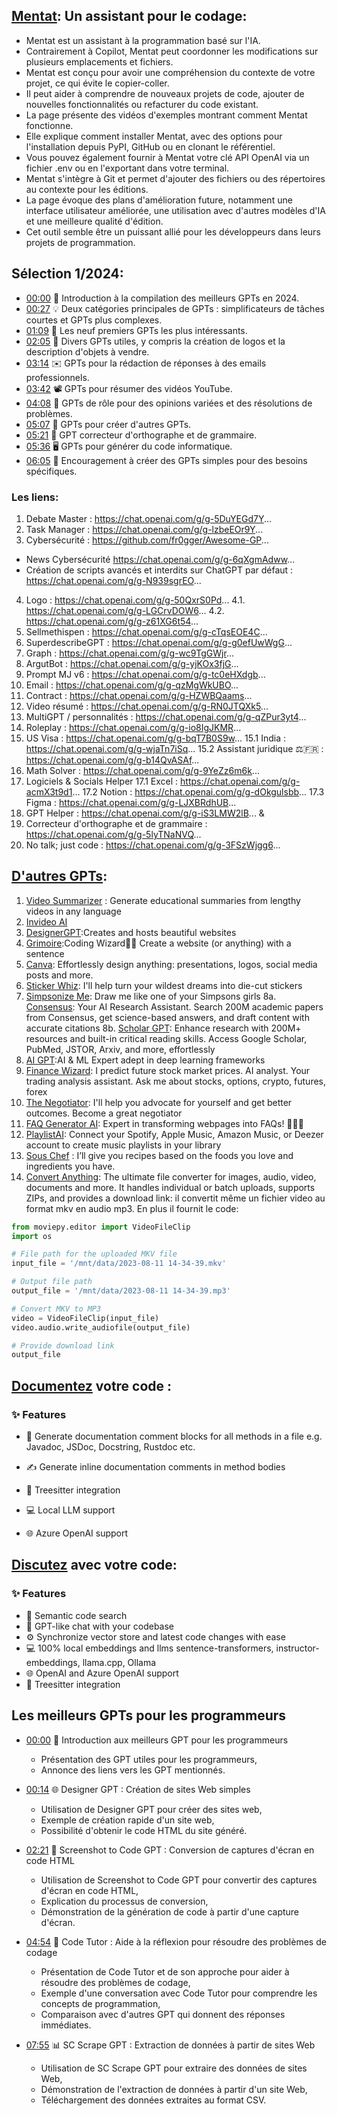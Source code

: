 ## [Mentat](https://github.com/AbanteAI/mentat): Un assistant pour le codage:
- Mentat est un assistant à la programmation basé sur l'IA.
- Contrairement à Copilot, Mentat peut coordonner les modifications sur plusieurs emplacements et fichiers.
- Mentat est conçu pour avoir une compréhension du contexte de votre projet, ce qui évite le copier-coller.
- Il peut aider à comprendre de nouveaux projets de code, ajouter de nouvelles fonctionnalités ou refacturer du code existant.
- La page présente des vidéos d'exemples montrant comment Mentat fonctionne.
- Elle explique comment installer Mentat, avec des options pour l'installation depuis PyPI, GitHub ou en clonant le référentiel.
- Vous pouvez également fournir à Mentat votre clé API OpenAI via un fichier .env ou en l'exportant dans votre terminal.
- Mentat s'intègre à Git et permet d'ajouter des fichiers ou des répertoires au contexte pour les éditions.
- La page évoque des plans d'amélioration future, notamment une interface utilisateur améliorée, une utilisation avec d'autres modèles d'IA et une meilleure qualité d'édition.
- Cet outil semble être un puissant allié pour les développeurs dans leurs projets de programmation.



## Sélection 1/2024:
- [00:00](https://www.youtube.com/watch?v=EERI0tMELQk&t=0s) 📢 Introduction à la compilation des meilleurs GPTs en 2024.
- [00:27](https://www.youtube.com/watch?v=EERI0tMELQk&t=27s) 💡 Deux catégories principales de GPTs : simplificateurs de tâches courtes et GPTs plus complexes.
- [01:09](https://www.youtube.com/watch?v=EERI0tMELQk&t=69s) 🌟 Les neuf premiers GPTs les plus intéressants.
- [02:05](https://www.youtube.com/watch?v=EERI0tMELQk&t=125s) 💼 Divers GPTs utiles, y compris la création de logos et la description d'objets à vendre.
- [03:14](https://www.youtube.com/watch?v=EERI0tMELQk&t=194s) ✉️ GPTs pour la rédaction de réponses à des emails professionnels.
- [03:42](https://www.youtube.com/watch?v=EERI0tMELQk&t=222s) 📽️ GPTs pour résumer des vidéos YouTube.
- [04:08](https://www.youtube.com/watch?v=EERI0tMELQk&t=248s) 🤖 GPTs de rôle pour des opinions variées et des résolutions de problèmes.
- [05:07](https://www.youtube.com/watch?v=EERI0tMELQk&t=307s) 🧩 GPTs pour créer d'autres GPTs.
- [05:21](https://www.youtube.com/watch?v=EERI0tMELQk&t=321s) 📝 GPT correcteur d'orthographe et de grammaire.
- [05:36](https://www.youtube.com/watch?v=EERI0tMELQk&t=336s) 🖥️ GPTs pour générer du code informatique.
- [06:05](https://www.youtube.com/watch?v=EERI0tMELQk&t=365s) 🤖 Encouragement à créer des GPTs simples pour des besoins spécifiques.
### Les liens: 
1. Debate Master : https://chat.openai.com/g/g-5DuYEGd7Y...
2. Task Manager : https://chat.openai.com/g/g-lzbeEOr9Y...
3. Cybersécurité : https://github.com/fr0gger/Awesome-GP...
- News Cybersécurité https://chat.openai.com/g/g-6qXgmAdww...
- Création de scripts avancés et interdits sur ChatGPT par défaut : https://chat.openai.com/g/g-N939sgrEO...
4. Logo : https://chat.openai.com/g/g-50QxrS0Pd...
4.1. https://chat.openai.com/g/g-LGCrvDOW6...
4.2. https://chat.openai.com/g/g-z61XG6t54...
5. Sellmethispen : https://chat.openai.com/g/g-cTqsEOE4C...
6. SuperdescribeGPT : https://chat.openai.com/g/g-g0efUwWgG...
7. Graph : https://chat.openai.com/g/g-wc9TgGWjr...
8. ArgutBot : https://chat.openai.com/g/g-yjKOx3fjG...
9. Prompt MJ v6 : https://chat.openai.com/g/g-tc0eHXdgb...
10. Email : https://chat.openai.com/g/g-qzMgWkUBO...
11. Contract : https://chat.openai.com/g/g-HZWBQaams...
12. Video résumé : https://chat.openai.com/g/g-RN0JTQXk5...
13. MultiGPT / personnalités : https://chat.openai.com/g/g-qZPur3yt4...
14. Roleplay : https://chat.openai.com/g/g-io8IgJKMR...
15. US Visa : https://chat.openai.com/g/g-bqT7B0S9w...
15.1 India : https://chat.openai.com/g/g-wjaTn7iSq...
15.2 Assistant juridique ⚖️🇫🇷 : https://chat.openai.com/g/g-b14QvASAf...
16. Math Solver : https://chat.openai.com/g/g-9YeZz6m6k...
17. Logiciels & Socials Helper
17.1 Excel : https://chat.openai.com/g/g-acmX3t9d1...
17.2 Notion : https://chat.openai.com/g/g-dOkgulsbb...
17.3 Figma : https://chat.openai.com/g/g-LJXBRdhUB...
18. GPT Helper : https://chat.openai.com/g/g-iS3LMW2lB... &     
19. Correcteur d'orthographe et de grammaire : https://chat.openai.com/g/g-5lyTNaNVQ...
20. No talk; just code : https://chat.openai.com/g/g-3FSzWjgg6...

## [D'autres GPTs](https://www.youtube.com/watch?v=l7fSX2ss1gA):
1. [Video Summarizer](https://chat.openai.com/g/g-GvcYCKPIH-video-summarizer-ai) : Generate educational summaries from lengthy videos in any language
2. [Invideo AI](http://invideo.io/videoai)
3. [DesignerGPT](https://chat.openai.com/g/g-2Eo3NxuS7-designergpt):Creates and hosts beautiful websites
4. [Grimoire](https://chat.openai.com/g/g-n7Rs0IK86-grimoire):Coding Wizard🧙‍♂️ Create a website (or anything) with a sentence
5. [Canva](https://chat.openai.com/g/g-alKfVrz9K-canva): Effortlessly design anything: presentations, logos, social media posts and more.
6. [Sticker Whiz](https://chat.openai.com/g/g-gPRWpLspC-sticker-whiz): I'll help turn your wildest dreams into die-cut stickers
7. [Simpsonize Me](https://chat.openai.com/g/g-ZQrx5GsBW-simpsonise-me): Draw me like one of your Simpsons girls
8a. [Consensus](https://chat.openai.com/g/g-bo0FiWLY7-consensus): Your AI Research Assistant. Search 200M academic papers from Consensus, get science-based answers, and draft content with accurate citations
8b. [Scholar GPT](https://chat.openai.com/g/g-kZ0eYXlJe-scholar-gpt): Enhance research with 200M+ resources and built-in critical reading skills. Access Google Scholar, PubMed, JSTOR, Arxiv, and more, effortlessly
9. [AI GPT](https://chat.openai.com/g/g-agCdZedbZ-ai-gpt):AI & ML Expert adept in deep learning frameworks
10. [Finance Wizard](https://chat.openai.com/g/g-szDdJUX9V-finance-wizard): I predict future stock market prices. AI analyst. Your trading analysis assistant. Ask me about stocks, options, crypto, futures, forex
11. [The Negotiator](https://chat.openai.com/g/g-TTTAK9GuS-the-negotiator): I'll help you advocate for yourself and get better outcomes. Become a great negotiator
12. [FAQ Generator AI](https://chat.openai.com/g/g-2SIKCFdeL-faq-generator-ai):  Expert in transforming webpages into FAQs! 📄🤖🌐 
13. [PlaylistAI](https://chat.openai.com/g/g-KkxbQAVuk-playlistai-music-playlist-maker): Connect your Spotify, Apple Music, Amazon Music, or Deezer account to create music playlists in your library
14. [Sous Chef](https://chat.openai.com/g/g-3VrgJ1GpH-sous-chef) : I’ll give you recipes based on the foods you love and ingredients you have.
15. [Convert Anything](https://chat.openai.com/g/g-kMKw5tFmB-convert-anything): The ultimate file converter for images, audio, video, documents and more. It handles individual or batch uploads, supports ZIPs, and provides a download link: il convertit même un fichier video au format mkv en audio mp3. En plus il fournit le code:

```Python
from moviepy.editor import VideoFileClip
import os

# File path for the uploaded MKV file
input_file = '/mnt/data/2023-08-11 14-34-39.mkv'

# Output file path
output_file = '/mnt/data/2023-08-11 14-34-39.mp3'

# Convert MKV to MP3
video = VideoFileClip(input_file)
video.audio.write_audiofile(output_file)

# Provide download link
output_file
``` 



  ## [Documentez](https://github.com/fynnfluegge/doc-comments-ai) votre code :
### ✨   Features
- 📝  Generate documentation comment blocks for all methods in a file
e.g. Javadoc, JSDoc, Docstring, Rustdoc etc.

- ✍️   Generate inline documentation comments in method bodies

- 🌳  Treesitter integration

- 💻  Local LLM support

- 🌐  Azure OpenAI support

## [Discutez](https://github.com/fynnfluegge/codeqai?tab=readme-ov-file) avec votre code:
### ✨ Features
- 🔎  Semantic code search
- 💬  GPT-like chat with your codebase
- ⚙️  Synchronize vector store and latest code changes with ease
- 💻  100% local embeddings and llms
sentence-transformers, instructor-embeddings, llama.cpp, Ollama
- 🌐  OpenAI and Azure OpenAI support
- 🌳  Treesitter integration

## Les meilleurs GPTs pour les programmeurs

- [00:00](https://youtu.be/9OKaiPBj37M?t=0s) 🚀 Introduction aux meilleurs GPT pour les programmeurs

  - Présentation des GPT utiles pour les programmeurs,
  - Annonce des liens vers les GPT mentionnés.

- [00:14](https://youtu.be/9OKaiPBj37M?t=14s) 🌐 Designer GPT : Création de sites Web simples

  - Utilisation de Designer GPT pour créer des sites web,
  - Exemple de création rapide d'un site web,
  - Possibilité d'obtenir le code HTML du site généré.

- [02:21](https://youtu.be/9OKaiPBj37M?t=141s) 📸 Screenshot to Code GPT : Conversion de captures d'écran en code HTML

  - Utilisation de Screenshot to Code GPT pour convertir des captures d'écran en code HTML,
  - Explication du processus de conversion,
  - Démonstration de la génération de code à partir d'une capture d'écran.

- [04:54](https://youtu.be/9OKaiPBj37M?t=294s) 🧠 Code Tutor : Aide à la réflexion pour résoudre des problèmes de codage

  - Présentation de Code Tutor et de son approche pour aider à résoudre des problèmes de codage,
  - Exemple d'une conversation avec Code Tutor pour comprendre les concepts de programmation,
  - Comparaison avec d'autres GPT qui donnent des réponses immédiates.

- [07:55](https://youtu.be/9OKaiPBj37M?t=475s) 📊 SC Scrape GPT : Extraction de données à partir de sites Web

  - Utilisation de SC Scrape GPT pour extraire des données de sites Web,
  - Démonstration de l'extraction de données à partir d'un site Web,
  - Téléchargement des données extraites au format CSV.
